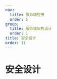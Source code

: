 ```yaml
---
nav:
  title: 服务端应用
  order: 5
group:
  title: 服务端架构设计
  order: 1
title: 安全设计
order: 11
---
```


# 安全设计
